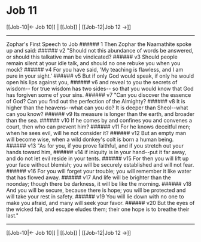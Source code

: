# Job 11

[[Job-10|← Job 10]] | [[Job]] | [[Job-12|Job 12 →]]
***

Zophar's First Speech to Job ###### 1 Then Zophar the Naamathite spoke up and said: ###### v2 "Should not this abundance of words be answered, or should this talkative man be vindicated? ###### v3 Should people remain silent at your idle talk, and should no one rebuke you when you mock? ###### v4 For you have said, 'My teaching is flawless, and I am pure in your sight.' ###### v5 But if only God would speak, if only he would open his lips against you, ###### v6 and reveal to you the secrets of wisdom-- for true wisdom has two sides-- so that you would know that God has forgiven some of your sins. ###### v7 "Can you discover the essence of God? Can you find out the perfection of the Almighty? ###### v8 It is higher than the heavens--what can you do? It is deeper than Sheol--what can you know? ###### v9 Its measure is longer than the earth, and broader than the sea. ###### v10 If he comes by and confines you and convenes a court, then who can prevent him? ###### v11 For he knows deceitful men; when he sees evil, will he not consider it? ###### v12 But an empty man will become wise, when a wild donkey's colt is born a human being. ###### v13 "As for you, if you prove faithful, and if you stretch out your hands toward him, ###### v14 if iniquity is in your hand--put it far away, and do not let evil reside in your tents. ###### v15 For then you will lift up your face without blemish; you will be securely established and will not fear. ###### v16 For you will forget your trouble; you will remember it like water that has flowed away. ###### v17 And life will be brighter than the noonday; though there be darkness, it will be like the morning. ###### v18 And you will be secure, because there is hope; you will be protected and will take your rest in safety. ###### v19 You will lie down with no one to make you afraid, and many will seek your favor. ###### v20 But the eyes of the wicked fail, and escape eludes them; their one hope is to breathe their last."

***
[[Job-10|← Job 10]] | [[Job]] | [[Job-12|Job 12 →]]
